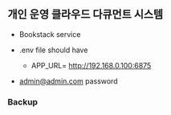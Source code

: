 ## 개인 운영 클라우드 다큐먼트 시스템

- Bookstack service
- .env file should have
  - APP_URL= http://192.168.0.100:6875
 
- admin@admin.com password 

### Backup

